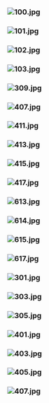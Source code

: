 ### ![100.jpg](https://ewwgene.github.io/Trash_S6-CONCEPT/100.jpg)
### ![101.jpg](https://ewwgene.github.io/Trash_S6-CONCEPT/101.jpg)
### ![102.jpg](https://ewwgene.github.io/Trash_S6-CONCEPT/102.jpg)
### ![103.jpg](https://ewwgene.github.io/Trash_S6-CONCEPT/103.jpg)
### ![309.jpg](https://ewwgene.github.io/Trash_S6-CONCEPT/Making/309.jpg)
### ![407.jpg](https://ewwgene.github.io/Trash_S6-CONCEPT/Making/407.jpg)
### ![411.jpg](https://ewwgene.github.io/Trash_S6-CONCEPT/Making/411.jpg)
### ![413.jpg](https://ewwgene.github.io/Trash_S6-CONCEPT/Making/413.jpg)
### ![415.jpg](https://ewwgene.github.io/Trash_S6-CONCEPT/Making/415.jpg)
### ![417.jpg](https://ewwgene.github.io/Trash_S6-CONCEPT/Making/417.jpg)
### ![613.jpg](https://ewwgene.github.io/Trash_S6-CONCEPT/Making/613.jpg)
### ![614.jpg](https://ewwgene.github.io/Trash_S6-CONCEPT/Making/614.jpg)
### ![615.jpg](https://ewwgene.github.io/Trash_S6-CONCEPT/Making/615.jpg)
### ![617.jpg](https://ewwgene.github.io/Trash_S6-CONCEPT/Making/617.jpg)
### ![301.jpg](https://ewwgene.github.io/Trash_S6-CONCEPT/301.jpg)
### ![303.jpg](https://ewwgene.github.io/Trash_S6-CONCEPT/303.jpg)
### ![305.jpg](https://ewwgene.github.io/Trash_S6-CONCEPT/305.jpg)
### ![401.jpg](https://ewwgene.github.io/Trash_S6-CONCEPT/401.jpg)
### ![403.jpg](https://ewwgene.github.io/Trash_S6-CONCEPT/403.jpg)
### ![405.jpg](https://ewwgene.github.io/Trash_S6-CONCEPT/405.jpg)
### ![407.jpg](https://ewwgene.github.io/Trash_S6-CONCEPT/407.jpg)
